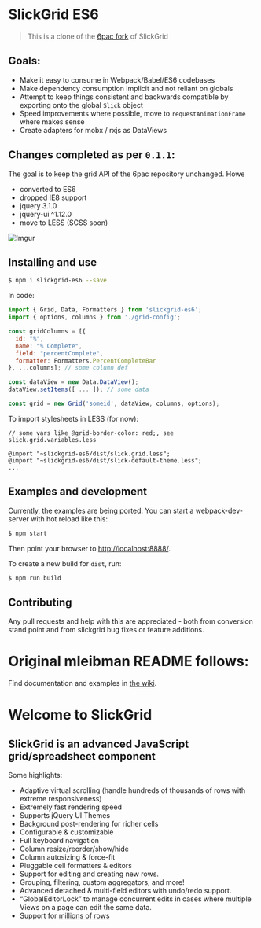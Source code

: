 # SlickGrid ES6 

> This is a clone of the [6pac fork](https://github.com/6pac/SlickGrid/) of SlickGrid

## Goals: 

* Make it easy to consume in Webpack/Babel/ES6 codebases
* Make dependency consumption implicit and not reliant on globals
* Attempt to keep things consistent and backwards compatible by exporting onto the global `Slick` object
* Speed improvements where possible, move to `requestAnimationFrame` where makes sense
* Create adapters for mobx / rxjs as DataViews 

## Changes completed as per `0.1.1`:

The goal is to keep the grid API of the 6pac repository unchanged. Howe 

* converted to ES6
* dropped IE8 support
* jquery 3.1.0
* jquery-ui ^1.12.0
* move to LESS (SCSS soon)

![Imgur](http://i.imgur.com/cDQ9SVt.png)

## Installing and use

```sh
$ npm i slickgrid-es6 --save
```

In code:

```js
import { Grid, Data, Formatters } from 'slickgrid-es6';
import { options, columns } from './grid-config';

const gridColumns = [{
  id: "%", 
  name: "% Complete", 
  field: "percentComplete", 
  formatter: Formatters.PercentCompleteBar
}, ...columns]; // some column def

const dataView = new Data.DataView();
dataView.setItems([ ... ]); // some data

const grid = new Grid('someid', dataView, columns, options);

```

To import stylesheets in LESS (for now):
```less
// some vars like @grid-border-color: red;, see slick.grid.variables.less

@import "~slickgrid-es6/dist/slick.grid.less";
@import "~slickgrid-es6/dist/slick-default-theme.less";
...
```

## Examples and development

Currently, the examples are being ported. You can start a webpack-dev-server with hot reload like this:

```sh
$ npm start
```

Then point your browser to [http://localhost:8888/](http://localhost:8888/).

To create a new build for `dist`, run:

```sh
$ npm run build
```

## Contributing

Any pull requests and help with this are appreciated - both from conversion stand point and from slickgrid bug fixes or 
feature additions. 


# Original mleibman README follows:



Find documentation and examples in [the wiki](https://github.com/mleibman/SlickGrid/wiki).

# Welcome to SlickGrid

## SlickGrid is an advanced JavaScript grid/spreadsheet component

Some highlights:

* Adaptive virtual scrolling (handle hundreds of thousands of rows with extreme responsiveness)
* Extremely fast rendering speed
* Supports jQuery UI Themes
* Background post-rendering for richer cells
* Configurable & customizable
* Full keyboard navigation
* Column resize/reorder/show/hide
* Column autosizing & force-fit
* Pluggable cell formatters & editors
* Support for editing and creating new rows.
* Grouping, filtering, custom aggregators, and more!
* Advanced detached & multi-field editors with undo/redo support.
* “GlobalEditorLock” to manage concurrent edits in cases where multiple Views on a page can edit the same data.
* Support for [millions of rows](http://stackoverflow.com/a/2569488/1269037)
